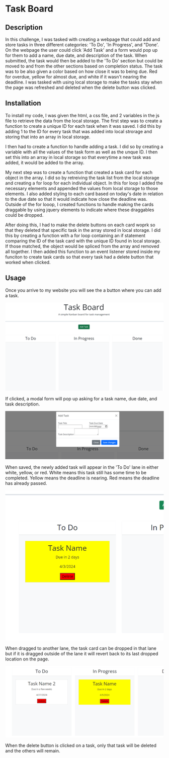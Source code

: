 # Task Board

## Description

In this challenge, I was tasked with creating a webpage that could add and store tasks in three different categories: 'To Do', 'In Progress', and "Done'. On the webpage the user could click 'Add Task' and a form would pop up for them to add a name, due date, and description of the task. When submitted, the task would then be added to the 'To Do' section but could be moved to and from the other sections based on completion status. The task was to be also given a color based on how close it was to being due. Red for overdue, yellow for almost due, and white if it wasn't nearing the deadline. I was tasked with using local storage to make the tasks stay when the page was refreshed and deleted when the delete button was clicked. 

## Installation

To install my code, I was given the html, a css file, and 2 variables in the js file to retrieve the data from the local storage. The first step was to create a function to create a unique ID for each task when it was saved. I did this by adding 1 to the ID for every task that was added into local strorage and storing that into an array in local storage. 

I then had to create a function to handle adding a task. I did so by creating a variable with all the values of the task form as well as the unque ID. I then set this into an array in local storage so that everytime a new task was added, it would be added to the array. 

My next step was to create a function that created a task card for each object in the array. I did so by retreiving the task list from the local storage and creating a for loop for each individual object. In this for loop I added the necessary elements and appended the values from local storage to those elements. I also added styling to each card based on today's date in relation to the due date so that it would indicate how close the deadline was. Outside of the for looop, I created functions to handle making the cards draggable by using jquery elements to indicate where these draggables could be dropped.

After doing this, I had to make the delete buttons on each card woprk so that they deleted that specific task in the array stored in local storage. I did this by creating a function with a for loop containing an if statement comparing the ID of the task card with the unique ID found in local storage. If those matched, the object would be spliced from the array and removed all together. I then added this function to an event listener stored inside my funciton to create task cards so that every task had a delete button that worked when clicked.

## Usage

Once you arrive to my website you will see the a button where you can add a task. 

![alt text](./Assets/opening.png)

If clicked, a modal form will pop up asking for a task name, due date, and task description.

![alt text](./Assets/modal.png)

When saved, the newly added task will appear in the 'To Do' lane in either white, yellow, or red. White means this task still has some time to be completed. Yellow means the deadline is nearing. Red means the deadline has already passed. 

![alt text](./Assets/newtask.png)

When dragged to another lane, the task card can be dropped in that lane but if it is dragged outside of the lane it will revert back to its last dropped location on the page.

![alt text](./Assets/dragged.png)

When the delete button is clicked on a task, only that task will be deleted and the others will remain.

